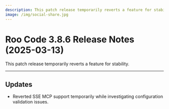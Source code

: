 ```yaml
---
description: This patch release temporarily reverts a feature for stability.
image: /img/social-share.jpg
---
```


# Roo Code 3.8.6 Release Notes (2025-03-13)

This patch release temporarily reverts a feature for stability.

---

## Updates

- Reverted SSE MCP support temporarily while investigating configuration validation issues.
